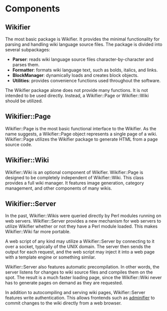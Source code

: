 # Components

## Wikifier

The most basic package is Wikifier. It provides the minimal functionality for
parsing and handling wiki language source files. The package is divided into
several subpackages:

* __Parser__: reads wiki language source files character-by-character and parses
    them.
* __Formatter__: formats wiki language text, such as bolds, italics, and links.
* __BlockManager__: dynamically loads and creates block objects.
* __Utilities__: provides convenience functions used throughout the software.

The Wikifier package alone does not provide many functions. It is not intended
to be used directly. Instead, a Wikifier::Page or Wikifier::Wiki should be
utilized.

## Wikifier::Page

Wikifier::Page is the most basic functional interface to the Wikifier. As the
name suggests, a Wikifier::Page object represents a single page of a wiki.
Wikifier::Page utilizes the Wikifier package to generate HTML from a page
source code.

## Wikifier::Wiki

Wikifier::Wiki is an optional component of Wikifier. Wikifier::Page is designed
to be completely independent of Wikifier::Wiki. This class provides a full wiki
manager. It features image generation, category management, and other components
of many wikis.

## Wikifier::Server

In the past, Wikifier::Wikis were queried directly by Perl modules running on
web servers. Wikifier::Server provides a new mechanism for web servers to
utilize Wikifier whether or not they have a Perl module loaded. This makes
Wikifier::Wiki far more portable.

A web script of any kind may utilize a Wikifier::Server by connecting to it over
a socket, typically of the UNIX domain. The server then sends the output for
each request, and the web script may inject it into a web page with a template
engine or something similar.

Wikifier::Server also features automatic precompilation. In other words, the
server listens for changes to wiki source files and compiles them on the spot.
The result is a much faster loading page, since the Wikifier::Wiki never has
to generate pages on demand as they are requested.

In addition to autocompiling and serving wiki pages, Wikifier::Server features
write authentication. This allows frontends such as
[adminifier](https://github.com/cooper/adminifier) to commit changes to the
wiki directly from a web browser.
